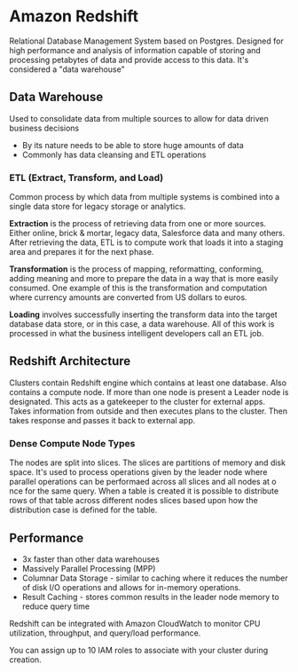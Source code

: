 # Amazon Redshift

Relational Database Management System based on Postgres. Designed for high performance and analysis of information capable of storing and processing petabytes of data and provide access to this data. It's considered a "data warehouse"

## Data Warehouse 

Used to consolidate data from multiple sources to allow for data driven business decisions

- By its nature needs to be able to store huge amounts of data
- Commonly has data cleansing and ETL operations

### ETL (Extract, Transform, and Load)

Common process by which data from multiple systems is combined into a single data store for legacy storage or analytics.

**Extraction** is the process of retrieving data from one or more sources. Either online, brick & mortar, legacy data, Salesforce data and many others. After retrieving the data, ETL is to compute work that loads it into a staging area and prepares it for the next phase.

**Transformation** is the process of mapping, reformatting, conforming, adding meaning and more to prepare the data in a way that is more easily consumed. One example of this is the transformation and computation where currency amounts are converted from US dollars to euros.

**Loading** involves successfully inserting the transform data into the target database data store, or in this case, a data warehouse. All of this work is processed in what the business intelligent developers call an ETL job.

## Redshift Architecture

Clusters contain Redshift engine which contains at least one database. Also contains a compute node. If more than one node is present a Leader node is designated. This acts as a gatekeeper to the cluster for external apps. Takes information from outside and then executes plans to the cluster. Then takes response and passes it back to external app.

### Dense Compute Node Types

The nodes are split into slices. The slices are partitions of memory and disk space. It's used to process operations given by the leader node where parallel operations can be performaed across all slices and all nodes at o nce for the same query. When a table is created it is possible to distribute rows of that table across different nodes slices based upon how the distribution case is defined for the table. 

## Performance

- 3x faster than other data warehouses
- Massively Parallel Processing (MPP)
- Columnar Data Storage - similar to caching where it reduces the number of disk I/O operations and allows for in-memory operations. 
- Result Caching - stores common results in the leader node memory to reduce query time

Redshift can be integrated with Amazon CloudWatch to monitor CPU utilization, throughput, and query/load performance.

You can assign up to 10 IAM roles to associate with your cluster during creation.
